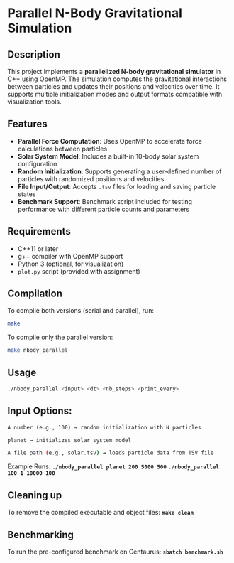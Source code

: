# Parallel N-Body Gravitational Simulation

## Description
This project implements a **parallelized N-body gravitational simulator** in C++ using OpenMP. The simulation computes the gravitational interactions between particles and updates their positions and velocities over time. It supports multiple initialization modes and output formats compatible with visualization tools.

## Features
- **Parallel Force Computation**: Uses OpenMP to accelerate force calculations between particles
- **Solar System Model**: Includes a built-in 10-body solar system configuration
- **Random Initialization**: Supports generating a user-defined number of particles with randomized positions and velocities
- **File Input/Output**: Accepts `.tsv` files for loading and saving particle states
- **Benchmark Support**: Benchmark script included for testing performance with different particle counts and parameters

## Requirements
- C++11 or later
- g++ compiler with OpenMP support
- Python 3 (optional, for visualization)
- `plot.py` script (provided with assignment)

## Compilation
To compile both versions (serial and parallel), run:

```bash
make
```
To compile only the parallel version:
```bash
make nbody_parallel
```
## Usage
```bash
./nbody_parallel <input> <dt> <nb_steps> <print_every>
```
## Input Options:
```bash
A number (e.g., 100) → random initialization with N particles

planet → initializes solar system model

A file path (e.g., solar.tsv) → loads particle data from TSV file
```
Example Runs:
**`./nbody_parallel planet 200 5000 500`**
**`./nbody_parallel 100 1 10000 100`**

## Cleaning up
To remove the compiled executable and object files:
**`make clean`**

## Benchmarking
To run the pre-configured benchmark on Centaurus:
**`sbatch benchmark.sh`**
